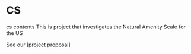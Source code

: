 # CS
cs contents
This is project that investigates the Natural Amenity Scale for the US

See our [[project proposal]](https://github.com/SinanZhao/CS.wiki.git)
